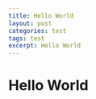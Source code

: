 ```yaml
---
title: Hello World
layout: post
categories: test
tags: test
excerpt: Hello World
---
```


# Hello World
